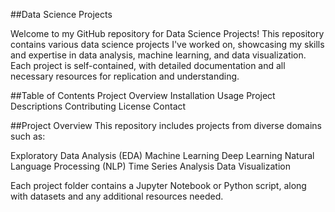 ##Data Science Projects


Welcome to my GitHub repository for Data Science Projects! This repository contains various data science projects I've worked on, showcasing my skills and expertise in data analysis, machine learning, and data visualization. Each project is self-contained, with detailed documentation and all necessary resources for replication and understanding.

##Table of Contents
Project Overview
Installation
Usage
Project Descriptions
Contributing
License
Contact

##Project Overview
This repository includes projects from diverse domains such as:

Exploratory Data Analysis (EDA)
Machine Learning
Deep Learning
Natural Language Processing (NLP)
Time Series Analysis
Data Visualization

Each project folder contains a Jupyter Notebook or Python script, along with datasets and any additional resources needed.
